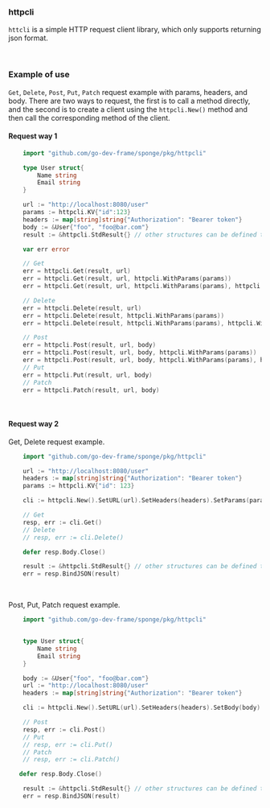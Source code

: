### httpcli

`httcli` is a simple HTTP request client library, which only supports returning json format.

<br>

### Example of use

`Get`, `Delete`, `Post`, `Put`, `Patch` request example with params, headers, and body. There are two ways to request, the first is to call a method directly, and the second is to create a client using the `httpcli.New()` method and then call the corresponding method of the client.

#### Request way 1

```go
    import "github.com/go-dev-frame/sponge/pkg/httpcli"

    type User struct{
        Name string
        Email string
    }

    url := "http://localhost:8080/user"
    params := httpcli.KV{"id":123}
    headers := map[string]string{"Authorization": "Bearer token"}
    body := &User{"foo", "foo@bar.com"}
    result := &httpcli.StdResult{} // other structures can be defined to receive data

    var err error

    // Get
    err = httpcli.Get(result, url)
    err = httpcli.Get(result, url, httpcli.WithParams(params))
    err = httpcli.Get(result, url, httpcli.WithParams(params), httpcli.WithHeaders(headers))

    // Delete
    err = httpcli.Delete(result, url)
    err = httpcli.Delete(result, httpcli.WithParams(params))
    err = httpcli.Delete(result, httpcli.WithParams(params), httpcli.WithHeaders(headers))

    // Post
    err = httpcli.Post(result, url, body)
    err = httpcli.Post(result, url, body, httpcli.WithParams(params))
    err = httpcli.Post(result, url, body, httpcli.WithParams(params), httpcli.WithHeaders(headers))
    // Put
    err = httpcli.Put(result, url, body)
    // Patch
    err = httpcli.Patch(result, url, body)
```

<br>

#### Request way 2

Get, Delete request example.

```go
    import "github.com/go-dev-frame/sponge/pkg/httpcli"

    url := "http://localhost:8080/user"
    headers := map[string]string{"Authorization": "Bearer token"}
    params := httpcli.KV{"id": 123}

    cli := httpcli.New().SetURL(url).SetHeaders(headers).SetParams(params)

    // Get
    resp, err := cli.Get()
    // Delete
    // resp, err := cli.Delete()

    defer resp.Body.Close()

    result := &httpcli.StdResult{} // other structures can be defined to receive data
    err = resp.BindJSON(result)
```

<br>

Post, Put, Patch request example.

```go
    import "github.com/go-dev-frame/sponge/pkg/httpcli"


    type User struct{
        Name string
        Email string
    }

    body := &User{"foo", "foo@bar.com"}
    url := "http://localhost:8080/user"
    headers := map[string]string{"Authorization": "Bearer token"}

    cli := httpcli.New().SetURL(url).SetHeaders(headers).SetBody(body)

    // Post
    resp, err := cli.Post()
    // Put
    // resp, err := cli.Put()
    // Patch
    // resp, err := cli.Patch()

   defer resp.Body.Close()

    result := &httpcli.StdResult{} // other structures can be defined to receive data
    err = resp.BindJSON(result)
```
